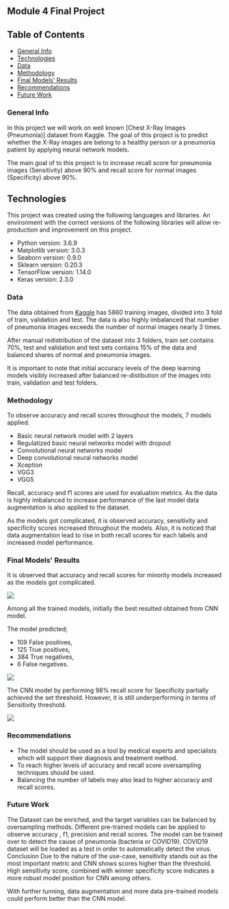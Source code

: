 ## Module 4 Final Project


## Table of Contents
* [General Info](#General-Info)
* [Technologies](#Technologies)
* [Data](#Data)
* [Methodology](#Methodology)
* [Final Models' Results](#Final-Models'-Results)
* [Recommendations](#Recommendations)
* [Future Work](#Future-Work)

### General Info 
In this project we will work on well known [Chest X-Ray Images (Pneumonia)] dataset from Kaggle. The goal of this project is to predict whether the X-Ray images are belong to a healthy person or a pneumonia patient by applying neural network models.

The main goal of to this project is to increase recall score for pneumonia images (Sensitivity) above 90% and recall score for normal images (Specificity) above 90%.


## Technologies
This project was created using the following languages and libraries. An environment with the correct versions of the following libraries will allow re-production and improvement on this project. 

* Python version: 3.6.9
* Matplotlib version: 3.0.3
* Seaborn version: 0.9.0
* Sklearn version: 0.20.3
* TensorFlow version: 1.14.0
* Keras version: 2.3.0

### Data

The data obtained from [Kaggle](https://www.kaggle.com/paultimothymooney/chest-xray-pneumonia) has 5860 training images, divided into 3 fold of train, validation and test. The data is also highly imbalanced that number of pneumonia images exceeds the number of normal images nearly 3 times.

After manual redistribution of the dataset into 3 folders, train set contains 70%, test and validation and test sets contains 15% of the data and balanced shares of normal and pneumonia images.

It is important to note that initial accuracy levels of the deep learning models visibly increased after balanced re-distibution of the images into train, validation and test folders. 

### Methodology

To observe accuracy and recall scores throughout the models, 7 models applied. 

- Basic neural network model with 2 layers
- Regulatized basic neural networks model with dropout
- Convolutional neural networks model
- Deep convolutional neural networks model
- Xception
- VGG3
- VGG5 

Recall, accuracy and f1 scores are used for evaluation metrics. As the data is highly imbalanced to increase performance of the last model data augmentation is also applied to the dataset.

As the models got complicated, it is observed accuracy, sensitivity and specificity scores increased throughout the models. Also, it is noticed that data augmentation lead to rise in both recall scores for each labels and increased model performance.

### Final Models' Results

It is observed that accuracy and recall scores for minority models increased as the models got complicated.

<img src="https://github.com/kristinepetrosyan/Mod4project/blob/master/Comparison.png">

Among all the trained models, initially the best resulted obtained from CNN model. 




The model predicted;

- 109 False positives,
- 125 True positives,
- 384 True negatives,
- 6 False negatives.

<img src="https://github.com/kristinepetrosyan/Mod4project/blob/master/CNN_matrix.png">

The CNN model by performing 98% recall score for Specificity partially achieved the set threshold. However, it is still underperforming in terms of Sensitivity threshold.

<img src="https://github.com/kristinepetrosyan/Mod4project/blob/master/CNN1.png">


### Recommendations

- The model should be used as a tool by medical experts and specialists which will support their diagnosis and treatment method.
- To reach higher levels of accuracy and recall score oversampling techniques should be used.
- Balancing the number of labels may also lead to higher accuracy and recall scores. 



### Future Work 
The Dataset can be enriched, and the target variables can be balanced by oversampling methods. Different pre-trained models can be applied to observe accuracy , f1, precision and recall scores. The model can be trained over to detect the cause of pneumonia (bacteria or COVID19). COVID19 dataset will be loaded as a test in order to automatically detect the virus. Conclusion Due to the nature of the use-case, sensitivity stands out as the most important metric and CNN shows scores higher than the threshold. High sensitivity score, combined with winner specificity score indicates a more robust model position for CNN among others.

With further tunning, data augmentation and more data pre-trained models could perform better than the CNN model.

